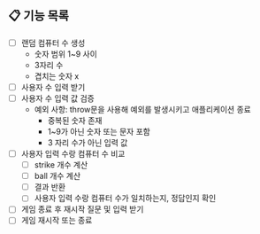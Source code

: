 ## 📋 기능 목록

- [ ] 랜덤 컴퓨터 수 생성
  - 숫자 범위 1~9 사이 
  - 3자리 수 
  - 겹치는 숫자 x 
- [ ] 사용자 수 입력 받기 
- [ ] 사용자 수 입력 값 검증 
  - 예외 사항: throw문을 사용해 예외를 발생시키고 애플리케이션 종료 
    - 중복된 숫자 존재 
    - 1~9가 아닌 숫자 또는 문자 포함 
    - 3 자리 수가 아닌 입력 값 
- [ ] 사용자 입력 수랑 컴퓨터 수 비교
  - [ ] strike 개수 계산 
  - [ ] ball 개수 계산 
  - [ ] 결과 반환 
  - [ ] 사용자 입력 수랑 컴퓨터 수가 일치하는지, 정답인지 확인 
- [ ] 게임 종료 후 재시작 질문 및 입력 받기 
- [ ] 게임 재시작 또는 종료 